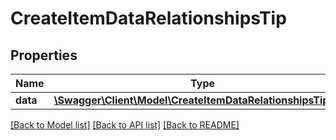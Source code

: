 # CreateItemDataRelationshipsTip

## Properties
Name | Type | Description | Notes
------------ | ------------- | ------------- | -------------
**data** | [**\Swagger\Client\Model\CreateItemDataRelationshipsTipData**](CreateItemDataRelationshipsTipData.md) |  | [optional] 

[[Back to Model list]](../README.md#documentation-for-models) [[Back to API list]](../README.md#documentation-for-api-endpoints) [[Back to README]](../README.md)


